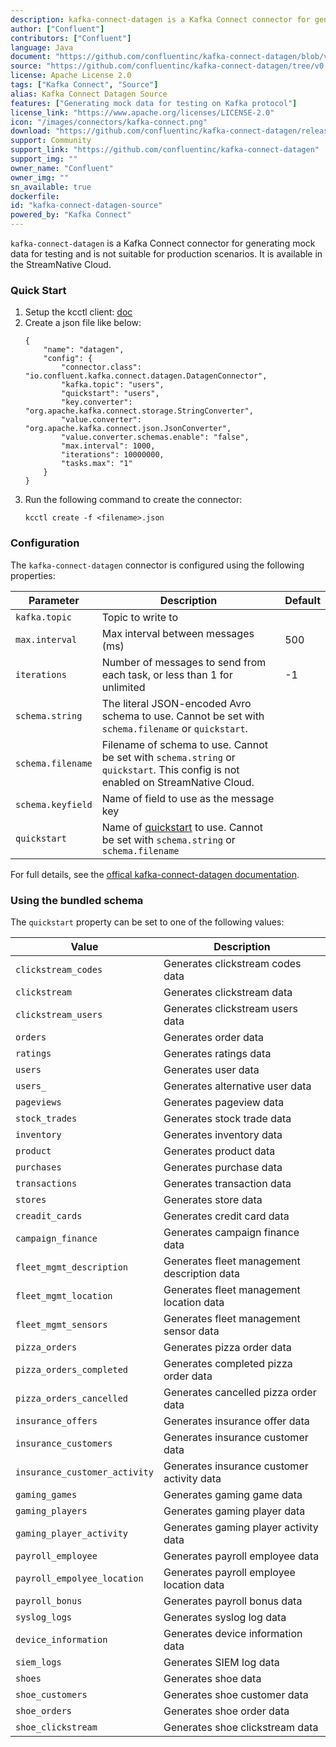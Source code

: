 ```yaml
---
description: kafka-connect-datagen is a Kafka Connect connector for generating mock data for testing and is not suitable for production scenarios. 
author: ["Confluent"]
contributors: ["Confluent"]
language: Java
document: "https://github.com/confluentinc/kafka-connect-datagen/blob/v0.6.5/README.md"
source: "https://github.com/confluentinc/kafka-connect-datagen/tree/v0.6.5"
license: Apache License 2.0
tags: ["Kafka Connect", "Source"]
alias: Kafka Connect Datagen Source
features: ["Generating mock data for testing on Kafka protocol"]
license_link: "https://www.apache.org/licenses/LICENSE-2.0"
icon: "/images/connectors/kafka-connect.png"
download: "https://github.com/confluentinc/kafka-connect-datagen/releases/tag/v0.6.5"
support: Community
support_link: "https://github.com/confluentinc/kafka-connect-datagen"
support_img: ""
owner_name: "Confluent"
owner_img: ""
sn_available: true
dockerfile: 
id: "kafka-connect-datagen-source"
powered_by: "Kafka Connect"
---
```


`kafka-connect-datagen` is a Kafka Connect connector for generating mock data for testing and is not suitable for production scenarios. It is available in the StreamNative Cloud.

### Quick Start

1. Setup the kcctl client: [doc](https://docs.streamnative.io/docs/kafka-connect-setup)
2. Create a json file like below:
    ```
    {
        "name": "datagen",
        "config": {
            "connector.class": "io.confluent.kafka.connect.datagen.DatagenConnector",
            "kafka.topic": "users",
            "quickstart": "users",
            "key.converter": "org.apache.kafka.connect.storage.StringConverter",
            "value.converter": "org.apache.kafka.connect.json.JsonConverter",
            "value.converter.schemas.enable": "false",
            "max.interval": 1000,
            "iterations": 10000000,
            "tasks.max": "1"
        }
    }
   ```
3. Run the following command to create the connector:
    ```
    kcctl create -f <filename>.json
    ```

### Configuration

The `kafka-connect-datagen` connector is configured using the following properties:

Parameter | Description | Default
-|-|-
`kafka.topic` | Topic to write to | 
`max.interval` | Max interval between messages (ms) | 500
`iterations` | Number of messages to send from each task, or less than 1 for unlimited | -1
`schema.string` | The literal JSON-encoded Avro schema to use. Cannot be set with `schema.filename` or `quickstart`.
`schema.filename` | Filename of schema to use. Cannot be set with `schema.string` or `quickstart`. This config is not enabled on StreamNative Cloud.
`schema.keyfield` | Name of field to use as the message key
`quickstart` | Name of [quickstart](https://github.com/confluentinc/kafka-connect-datagen/tree/v0.6.5/src/main/resources) to use. Cannot be set with `schema.string` or `schema.filename`

For full details, see the [offical kafka-connect-datagen documentation](https://github.com/confluentinc/kafka-connect-datagen/blob/v0.6.5/README.md).

### Using the bundled schema

The `quickstart` property can be set to one of the following values:

Value | Description
-|-
`clickstream_codes` | Generates clickstream codes data
`clickstream` | Generates clickstream data
`clickstream_users` | Generates clickstream users data
`orders` | Generates order data
`ratings` | Generates ratings data
`users` | Generates user data
`users_` | Generates alternative user data
`pageviews` | Generates pageview data
`stock_trades` | Generates stock trade data
`inventory` | Generates inventory data
`product` | Generates product data
`purchases` | Generates purchase data
`transactions` | Generates transaction data
`stores` | Generates store data
`creadit_cards` | Generates credit card data
`campaign_finance` | Generates campaign finance data
`fleet_mgmt_description` | Generates fleet management description data
`fleet_mgmt_location` | Generates fleet management location data
`fleet_mgmt_sensors` | Generates fleet management sensor data
`pizza_orders` | Generates pizza order data
`pizza_orders_completed` | Generates completed pizza order data
`pizza_orders_cancelled` | Generates cancelled pizza order data
`insurance_offers` | Generates insurance offer data
`insurance_customers` | Generates insurance customer data
`insurance_customer_activity` | Generates insurance customer activity data
`gaming_games` | Generates gaming game data
`gaming_players` | Generates gaming player data
`gaming_player_activity` | Generates gaming player activity data
`payroll_employee` | Generates payroll employee data
`payroll_empolyee_location` | Generates payroll employee location data
`payroll_bonus` | Generates payroll bonus data
`syslog_logs` | Generates syslog log data
`device_information` | Generates device information data
`siem_logs` | Generates SIEM log data
`shoes` | Generates shoe data
`shoe_customers` | Generates shoe customer data
`shoe_orders` | Generates shoe order data
`shoe_clickstream` | Generates shoe clickstream data

